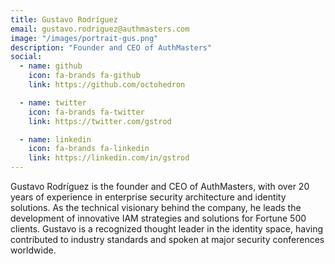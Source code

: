 ```yaml
---
title: Gustavo Rodríguez
email: gustavo.rodriguez@authmasters.com
image: "/images/portrait-gus.png"
description: "Founder and CEO of AuthMasters"
social:
  - name: github
    icon: fa-brands fa-github
    link: https://github.com/octohedron

  - name: twitter
    icon: fa-brands fa-twitter
    link: https://twitter.com/gstrod

  - name: linkedin
    icon: fa-brands fa-linkedin
    link: https://linkedin.com/in/gstrod
---
```


Gustavo Rodríguez is the founder and CEO of AuthMasters, with over 20 years of experience in enterprise security architecture and identity solutions. As the technical visionary behind the company, he leads the development of innovative IAM strategies and solutions for Fortune 500 clients. Gustavo is a recognized thought leader in the identity space, having contributed to industry standards and spoken at major security conferences worldwide.

